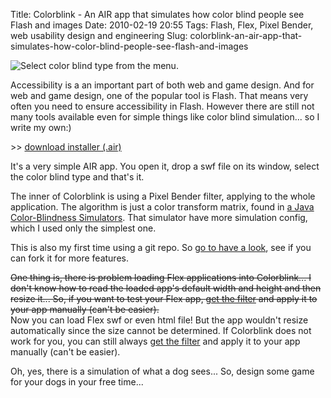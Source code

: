 Title: Colorblink - An AIR app that simulates how color blind people see Flash and images
Date: 2010-02-19 20:55
Tags: Flash, Flex, Pixel Bender, web usability design and engineering
Slug: colorblink-an-air-app-that-simulates-how-color-blind-people-see-flash-and-images

![Select color blind type from the menu.](/files/2010/colorblink-demo.png)

Accessibility is a an important part of both web and game design. And
for web and game design, one of the popular tool is Flash. That means
very often you need to ensure accessibility in Flash. However there are
still not many tools available even for simple things like color blind
simulation... so I write my own:)

\>\> [download installer (.air)][]

It's a very simple AIR app. You open it, drop a swf file on its window,
select the color blind type and that's it.

The inner of Colorblink is using a Pixel Bender filter, applying to the
whole application. The algorithm is just a color transform matrix, found
in [a Java Color-Blindness Simulators][]. That simulator have more
simulation config, which I used only the simplest one.

This is also my first time using a git repo. So [go to have a look][],
see if you can fork it for more features.

<del>One thing is, there is
problem loading Flex applications into Colorblink... I don't know how to
read the loaded app's default width and height and then resize it... So,
if you want to test your Flex app, [get the filter][] and apply it to
your app manually (can't be easier).</del>  
Now you can load Flex swf or even html file! But the app wouldn't
resize automatically since the size cannot be determined. If Colorblink
does not work for you, you can still always [get the filter][] and apply
it to your app manually (can't be easier).

Oh, yes, there is a simulation of what a dog sees... So, design some
game for your dogs in your free time...

  [download installer (.air)]: http://github.com/andyli/Colorblink/raw/master/Colorblink.air
  [a Java Color-Blindness Simulators]: http://homepage.mac.com/lpetrich/ColorBlindnessSim/ColorBlindnessSim.html
  [go to have a look]: http://github.com/andyli/Colorblink
  [get the filter]: http://github.com/andyli/Colorblink/tree/master/src/net/onthewings/filters/
